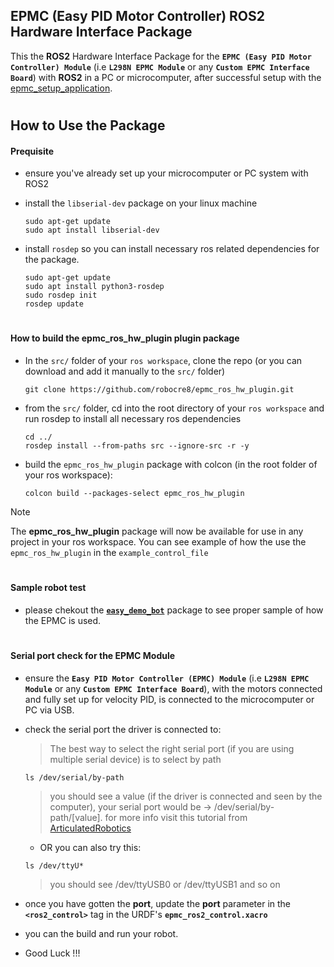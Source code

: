 ## EPMC (Easy PID Motor Controller) ROS2 Hardware Interface Package
This the **ROS2** Hardware Interface Package for the **`EPMC (Easy PID Motor Controller) Module`** (i.e **`L298N EPMC Module`** or any **`Custom EPMC Interface Board`**) with **ROS2** in a PC or microcomputer, after successful setup with the [epmc_setup_application](https://github.com/robocre8/epmc_setup_application).

#

## How to Use the Package

#### Prequisite
- ensure you've already set up your microcomputer or PC system with ROS2

- install the `libserial-dev` package on your linux machine
  ```shell
  sudo apt-get update
  sudo apt install libserial-dev
  ```

- install `rosdep` so you can install necessary ros related dependencies for the package.
  ```shell
  sudo apt-get update
  sudo apt install python3-rosdep
  sudo rosdep init
  rosdep update
  ```

#

#### How to build the epmc_ros_hw_plugin plugin package 
- In the `src/` folder of your `ros workspace`, clone the repo
  (or you can download and add it manually to the `src/` folder)
  ```shell
  git clone https://github.com/robocre8/epmc_ros_hw_plugin.git
  ```

- from the `src/` folder, cd into the root directory of your `ros workspace` and run rosdep to install all necessary ros dependencies
  ```shell
  cd ../
  rosdep install --from-paths src --ignore-src -r -y
  ```
- build the `epmc_ros_hw_plugin` package with colcon (in the root folder of your ros workspace):
  ```shell
  colcon build --packages-select epmc_ros_hw_plugin
  ```
> [!NOTE]   
> The **epmc_ros_hw_plugin** package will now be available for use in any project in your ros workspace.
> You can see example of how the use the `epmc_ros_hw_plugin` in the `example_control_file`

#

#### Sample robot test
 - please chekout the [**`easy_demo_bot`**](https://github.com/robocre8/easy_demo_bot) package to see proper sample of how the EPMC is used.

#

#### Serial port check for the EPMC Module
- ensure the **`Easy PID Motor Controller (EPMC) Module`** (i.e **`L298N EPMC Module`** or any **`Custom EPMC Interface Board`**), with the motors connected and fully set up for velocity PID, is connected to the microcomputer or PC via USB.

- check the serial port the driver is connected to:
  > The best way to select the right serial port (if you are using multiple serial device) is to select by path
  ```shell
  ls /dev/serial/by-path
  ```
  > you should see a value (if the driver is connected and seen by the computer), your serial port would be -> /dev/serial/by-path/[value]. for more info visit this tutorial from [ArticulatedRobotics](https://www.youtube.com/watch?v=eJZXRncGaGM&list=PLunhqkrRNRhYAffV8JDiFOatQXuU-NnxT&index=8)

  - OR you can also try this:
  ```shell
  ls /dev/ttyU*
  ```
  > you should see /dev/ttyUSB0 or /dev/ttyUSB1 and so on

- once you have gotten the **port**, update the **port** parameter in the **`<ros2_control>`** tag in the URDF's **`epmc_ros2_control.xacro`**

- you can the build and run your robot.

- Good Luck !!!
